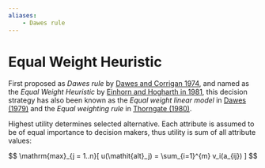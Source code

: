 ```yaml
---
aliases:
    - Dawes rule
---
```


# Equal Weight Heuristic


First proposed as *Dawes rule* by [Dawes and Corrigan 1974](#dawes74),
and named as the *Equal Weight Heuristic* by [Einhorn and Hogharth in 1981](#einhorn75), this decision strategy has also been known as the *Equal weight linear model* in [Dawes (1979)](#dawes79) and the *Equal
weighting rule* in [Thorngate (1980)](#thorngate80).

Highest utility determines selected alternative. Each attribute is
assumed to be of equal importance to decision makers, thus utility is
sum of all attribute values:

$$
\mathrm{max}_{j = 1..n}[
        u(\mathit{alt}_j) = \sum_{i=1}^{m} v_i(a_{ij})
    ]
$$

